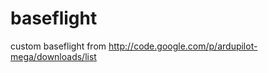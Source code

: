 baseflight
==========

custom baseflight from http://code.google.com/p/ardupilot-mega/downloads/list